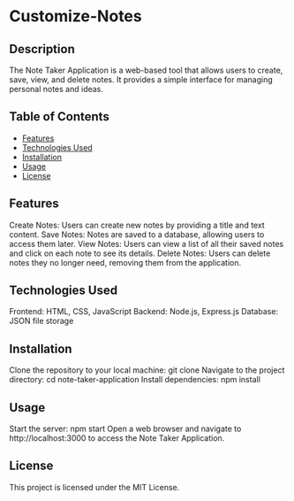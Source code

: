 # Customize-Notes

## Description
The Note Taker Application is a web-based tool that allows users to create, save, view, and delete notes. It provides a simple interface for managing personal notes and ideas.

## Table of Contents

- [Features](#features)
- [Technologies Used](#technologiesUsed)
- [Installation](#installation)
- [Usage](#usage)
- [License](#license)

## Features
Create Notes: Users can create new notes by providing a title and text content.
Save Notes: Notes are saved to a database, allowing users to access them later.
View Notes: Users can view a list of all their saved notes and click on each note to see its details.
Delete Notes: Users can delete notes they no longer need, removing them from the application.

## Technologies Used
Frontend: HTML, CSS, JavaScript
Backend: Node.js, Express.js
Database: JSON file storage

## Installation 
Clone the repository to your local machine: git clone <repository-url>
Navigate to the project directory: cd note-taker-application
Install dependencies: npm install

## Usage
Start the server: npm start
Open a web browser and navigate to http://localhost:3000 to access the Note Taker Application.

## License
This project is licensed under the MIT License.
